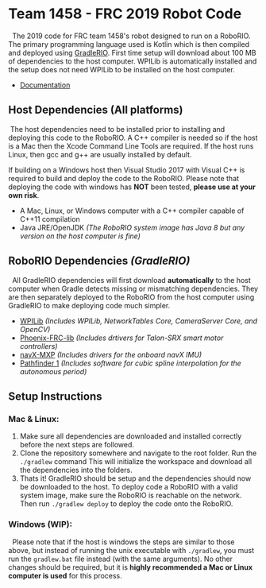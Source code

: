 # Team 1458 - FRC 2019 Robot Code

​ ​ ​The 2019 code for FRC team 1458's robot designed to run on a RoboRIO. The primary programming language used is Kotlin which is then compiled and deployed using [GradleRIO](https://github.com/Open-RIO/GradleRIO). First time setup will download about 100 MB of dependencies to the host computer. WPILib is automatically installed and the setup does not need WPILib to be installed on the host computer.

- [Documentation](https://github.com/FRC1458/RobotCode2018/wiki)

## Host Dependencies (All platforms)

​  The host dependencies need to be installed prior to installing and deploying this code to the RoboRIO. A C++ compiler is needed so if the host is a Mac then the Xcode Command Line Tools are required. If the host runs Linux, then gcc and g++ are usually installed by default. 

If building on a Windows host then Visual Studio 2017 with Visual C++ is required to build and deploy the code to the RoboRIO. Please note that deploying the code with windows has **NOT** been tested, **please use at your own risk**.

- A Mac, Linux, or Windows computer with a C++ compiler capable of C++11 compilation
- Java JRE/OpenJDK *(The RoboRIO system image has Java 8 but any version on the host computer is fine)*

## RoboRIO Dependencies *(GradleRIO)*

​ ​ ​All GradleRIO dependencies will first download **automatically** to the host computer when Gradle detects missing or mismatching dependencies. They are then separately deployed to the RoboRIO from the host computer using GradleRIO to make deploying code much simpler.

- [WPILib](https://github.com/wpilibsuite/allwpilib) *(Includes WPILib, NetworkTables Core, CameraServer Core, and OpenCV)*
- [Phoenix-FRC-lib](https://github.com/CrossTheRoadElec/Phoenix-frc-lib) *(Includes drtivers for Talon-SRX smart motor controllers)*
- [navX-MXP](https://www.pdocs.kauailabs.com/navx-mxp/software/roborio-libraries/) *(Includes drivers for the onboard navX IMU)*
- [Pathfinder 1](https://github.com/JacisNonsense/Pathfinder) *(Includes software for cubic spline interpolation for the autonomous period)*

## Setup Instructions

### Mac & Linux:

1. Make sure all dependencies are downloaded and installed correctly before the next steps are followed.
2. Clone the repository somewhere and navigate to the root folder. Run the `./gradlew` command This will initialize the workspace and download all the dependencies into the folders.
3. Thats it! GradleRIO should be setup and the dependencies should now be downloaded to the host. To deploy code a RoboRIO with a valid system image, make sure the RoboRIO is reachable on the network. Then run `./gradlew deploy` to deploy the code onto the RoboRIO.

### Windows (WIP):

​ ​ ​Please note that if the host is windows the steps are similar to those above, but instead of running the unix executable with `./gradlew`, you must run the `gradlew.bat` file instead (with the same arguments). No other changes should be required, but it is **highly recommended a Mac or Linux computer is used** for this process.
